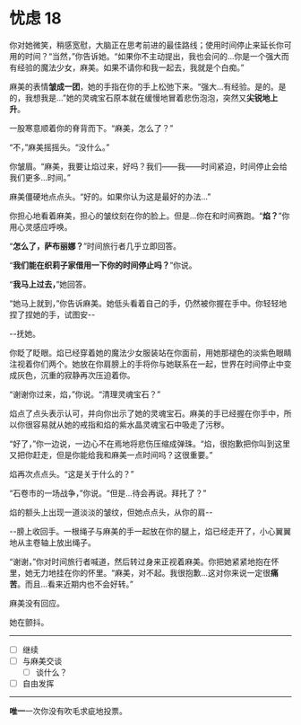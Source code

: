 # 忧虑 18

你对她微笑，稍感宽慰，大脑正在思考前进的最佳路线；使用时间停止来延长你可用的时间？“当然，”你告诉她。“如果你不主动提出，我也会问的...你是一个强大而有经验的魔法少女，麻美。如果不请你和我一起去，我就是个白痴。”

麻美的表情**皱成一团**，她的手指在你的手上松弛下来。“强大...有经验。是的。是的，我想我是...”她的灵魂宝石原本就在缓慢地冒着悲伤泡泡，突然又**尖锐地上升**。

一股寒意顺着你的脊背而下。“麻美，怎么了？”

“不，”麻美摇摇头。“没什么。”

你皱眉。“麻美，我要让焰过来，好吗？我们——我——时间紧迫，时间停止会给我们更多...时间。”

麻美僵硬地点点头。“好的。如果你认为这是最好的办法...”

你担心地看着麻美，担心的皱纹刻在你的脸上。但是...你在和时间赛跑。“**焰？**”你用心灵感应呼唤。

“**怎么了，萨布丽娜？**”时间旅行者几乎立即回答。

“**我们能在织莉子家借用一下你的时间停止吗？**”你说。

“**我马上过去，**”她回答。

“她马上就到，”你告诉麻美。她低头看着自己的手，仍然被你握在手中。你轻轻地捏了捏她的手，试图安--

--抚她。

你眨了眨眼。焰已经穿着她的魔法少女服装站在你面前，用她那褪色的淡紫色眼睛注视着你们两个。她放在你肩膀上的手将你与她联系在一起，世界在时间停止中变成灰色，沉重的寂静再次压迫着你。

“谢谢你过来，焰，”你说。“清理灵魂宝石？”

焰点了点头表示认可，并向你出示了她的灵魂宝石。麻美的手已经握在你手中，所以你很容易就从她的戒指和焰的紫水晶灵魂宝石中吸走了污秽。

“好了，”你一边说，一边心不在焉地将悲伤压缩成弹珠。“焰，很抱歉把你叫到这里又把你赶走，但是你能给我和麻美一点时间吗？这很重要。”

焰再次点点头。“这是关于什么的？”

“石卷市的一场战争，”你说。“但是...待会再说。拜托了？”

焰的额头上出现一道淡淡的皱纹，但她点点头，从你的肩--

--膀上收回手。一根绳子与麻美的手一起放在你的腿上，焰已经走开了，小心翼翼地从主卷轴上放出绳子。

“谢谢，”你对时间旅行者喊道，然后转过身来正视着麻美。你把她紧紧地抱在怀里，她无力地挂在你的怀里。“麻美，对不起。我很抱歉...这对你来说一定很**痛苦**。而且...看来近期内也不会好转。”

麻美没有回应。

她在颤抖。

---

- [ ] 继续
- [ ] 与麻美交谈
  - [ ] 谈什么？
- [ ] 自由发挥

---

**唯一**一次你没有吹毛求疵地投票。
